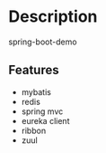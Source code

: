 # Description
spring-boot-demo

## Features
- mybatis
- redis
- spring mvc
- eureka client
- ribbon
- zuul
